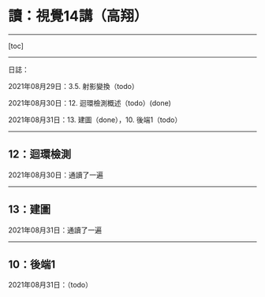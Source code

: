 # 讀：視覺14講（高翔）

---

[toc]

---

日誌：

2021年08月29日：3.5. 射影變換（todo）

2021年08月30日：12. 迴環檢測概述（todo）(done)

2021年08月31日：13. 建圖（done），10. 後端1（todo）



---

## 12：迴環檢測

2021年08月30日：通讀了一遍



---

## 13：建圖

2021年08月31日：通讀了一遍



---

## 10：後端1

2021年08月31日：（todo）